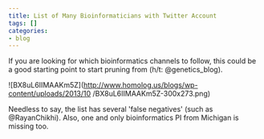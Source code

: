 ```yaml
---
title: List of Many Bioinformaticians with Twitter Account
tags: []
categories:
- blog
---
```

If you are looking for which bioinformatics channels to follow, this could be
a good starting point to start pruning from (h/t: @genetics_blog).
<!--more-->

![BX8uL6IIMAAKm5Z](http://www.homolog.us/blogs/wp-content/uploads/2013/10
/BX8uL6IIMAAKm5Z-300x273.png)

Needless to say, the list has several 'false negatives' (such as
@RayanChikhi). Also, one and only bioinformatics PI from Michigan is missing
too.


